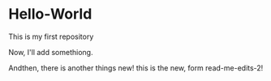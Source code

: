 # Hello-World
This is my first repository

Now, I'll add somethiong.

Andthen, there is another things new!
this is the new, form read-me-edits-2!
